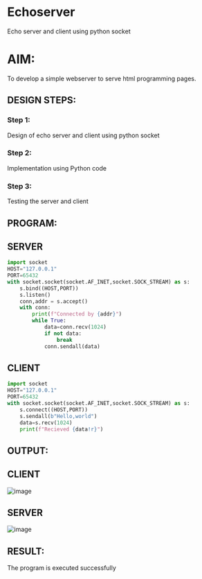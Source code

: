# Echoserver
Echo server and client using python socket

# AIM:

To develop a simple webserver to serve html programming pages.

## DESIGN STEPS:

### Step 1:

Design of echo server and client using python socket

### Step 2:

Implementation using Python code

### Step 3:

Testing the server and client 

## PROGRAM:
## SERVER
```python
import socket
HOST="127.0.0.1" 
PORT=65432
with socket.socket(socket.AF_INET,socket.SOCK_STREAM) as s:
	s.bind((HOST,PORT))
	s.listen()
	conn,addr = s.accept()
	with conn:
		print(f"Connected by {addr}")
		while True:
			data=conn.recv(1024)
			if not data:
				break
			conn.sendall(data)
```
## CLIENT
```python
import socket
HOST="127.0.0.1"
PORT=65432
with socket.socket(socket.AF_INET,socket.SOCK_STREAM) as s:
	s.connect((HOST,PORT))
	s.sendall(b"Hello,world")
	data=s.recv(1024)
	print(f"Recieved {data!r}")
```

## OUTPUT:
## CLIENT
![image](https://github.com/KothaiKumar/Echoserver/assets/121215739/927535b1-da29-4eff-8471-00132ff3335e)

## SERVER
![image](https://github.com/KothaiKumar/Echoserver/assets/121215739/32e5acf3-7319-4e3a-92e9-cd92735ece6b)

## RESULT:
The program is executed successfully

